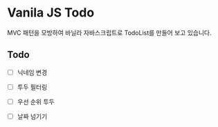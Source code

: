 # Vanila JS Todo

MVC 패턴을 모방하여 바닐라 자바스크립트로 TodoList를 만들어 보고 있습니다.

## Todo

* [ ] 닉네임 변경  
* [ ] 투두 필터링  
* [ ] 우선 순위 투두  
* [ ] 날짜 넘기기  

